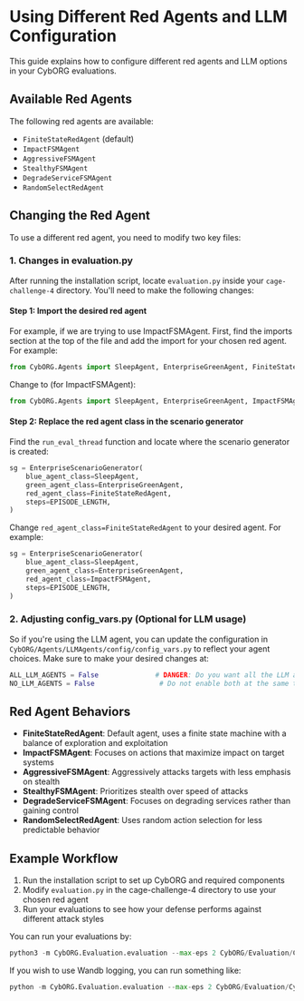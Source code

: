 # Using Different Red Agents and LLM Configuration

This guide explains how to configure different red agents and LLM options in your CybORG evaluations.

## Available Red Agents

The following red agents are available:

- `FiniteStateRedAgent` (default)
- `ImpactFSMAgent`
- `AggressiveFSMAgent`
- `StealthyFSMAgent`
- `DegradeServiceFSMAgent`
- `RandomSelectRedAgent`

## Changing the Red Agent

To use a different red agent, you need to modify two key files:

### 1. Changes in evaluation.py

After running the installation script, locate `evaluation.py` inside your `cage-challenge-4` directory. You'll need to make the following changes:

#### Step 1: Import the desired red agent

For example, if we are trying to use ImpactFSMAgent. First, find the imports section at the top of the file and add the import for your chosen red agent. For example:

```python
from CybORG.Agents import SleepAgent, EnterpriseGreenAgent, FiniteStateRedAgent
```

Change to (for ImpactFSMAgent):

```python
from CybORG.Agents import SleepAgent, EnterpriseGreenAgent, ImpactFSMAgent
```

#### Step 2: Replace the red agent class in the scenario generator

Find the `run_eval_thread` function and locate where the scenario generator is created:

```python
sg = EnterpriseScenarioGenerator(
    blue_agent_class=SleepAgent,
    green_agent_class=EnterpriseGreenAgent,
    red_agent_class=FiniteStateRedAgent,
    steps=EPISODE_LENGTH,
)
```

Change `red_agent_class=FiniteStateRedAgent` to your desired agent. For example:

```python
sg = EnterpriseScenarioGenerator(
    blue_agent_class=SleepAgent,
    green_agent_class=EnterpriseGreenAgent,
    red_agent_class=ImpactFSMAgent,
    steps=EPISODE_LENGTH,
)
```

### 2. Adjusting config_vars.py (Optional for LLM usage)

So if you're using the LLM agent, you can update the configuration in `CybORG/Agents/LLMAgents/config/config_vars.py` to reflect your agent choices. Make sure to make your desired changes at:

```python
ALL_LLM_AGENTS = False              # DANGER: Do you want all the LLM agents to play?
NO_LLM_AGENTS = False                # Do not enable both at the same time!
```

## Red Agent Behaviors

- **FiniteStateRedAgent**: Default agent, uses a finite state machine with a balance of exploration and exploitation
- **ImpactFSMAgent**: Focuses on actions that maximize impact on target systems
- **AggressiveFSMAgent**: Aggressively attacks targets with less emphasis on stealth
- **StealthyFSMAgent**: Prioritizes stealth over speed of attacks
- **DegradeServiceFSMAgent**: Focuses on degrading services rather than gaining control
- **RandomSelectRedAgent**: Uses random action selection for less predictable behavior

## Example Workflow

1. Run the installation script to set up CybORG and required components
2. Modify `evaluation.py` in the cage-challenge-4 directory to use your chosen red agent
3. Run your evaluations to see how your defense performs against different attack styles

You can run your evaluations by:

```python
python3 -m CybORG.Evaluation.evaluation --max-eps 2 CybORG/Evaluation/Cybermonics [FILE PATH NAME]
```

If you wish to use Wandb logging, you can run something like:
```python
python -m CybORG.Evaluation.evaluation --max-eps 2 CybORG/Evaluation/Cybermonics CybORG/Evaluation/Cybermonics/ImpactFSMAgent --wandb-entity <wandb_username> --wandb-mode online
```